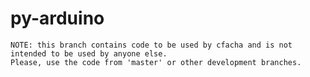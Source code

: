 py-arduino
==============

    NOTE: this branch contains code to be used by cfacha and is not intended to be used by anyone else.
    Please, use the code from 'master' or other development branches.
